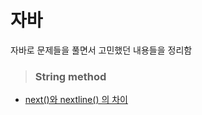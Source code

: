 # 자바 

자바로 문제들을 풀면서 고민했던 내용들을 정리함







> ### String method



- [next()와 nextline() 의 차이 ](https://github.com/her0807/TIL/blob/master/Java/next.md)

  

